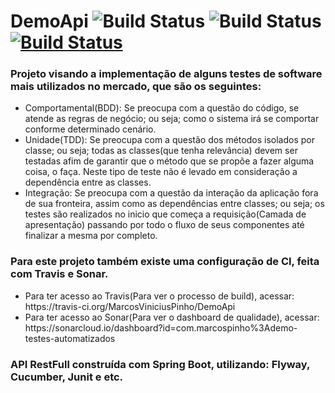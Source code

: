 # DemoApi ![Build Status](https://sonarcloud.io/api/project_badges/measure?project=com.marcospinho%3Ademo-testes-automatizados&metric=alert_status) ![Build Status](https://sonarcloud.io/api/project_badges/measure?project=com.marcospinho%3Ademo-testes-automatizados&metric=coverage) [![Build Status](https://travis-ci.org/MarcosViniciusPinho/DemoApi.svg?branch=master)](https://travis-ci.org/MarcosViniciusPinho/DemoApi)
<h3>Projeto visando a implementação de alguns testes de software mais utilizados no mercado, que são os seguintes:</h3>
<ul>
  <li>
    Comportamental(BDD): Se preocupa com a questão do código, se atende as regras de negócio; ou seja; como o sistema irá se comportar          conforme determinado cenário.
  </li>
  <li>
    Unidade(TDD): Se preocupa com a questão dos métodos isolados por classe; ou seja; todas as classes(que tenha relevância) devem ser testadas afim de garantir que o método que se propõe a fazer alguma coisa, o faça. Neste tipo de teste não é levado em consideração a dependência entre as classes.
  </li>
  <li>
    Integração: Se preocupa com a questão da interação da aplicação fora de sua fronteira, assim como as dependências entre classes; ou seja; os testes são realizados no inicio que começa a requisição(Camada de apresentação) passando por todo o fluxo de seus componentes até finalizar a mesma por completo.
  </li>
</ul>  

<h3>Para este projeto também existe uma configuração de CI, feita com Travis e Sonar.</h3>
<ul>
  <li>
    Para ter acesso ao Travis(Para ver o processo de build), acessar: https://travis-ci.org/MarcosViniciusPinho/DemoApi
  </li>
  <li>
    Para ter acesso ao Sonar(Para ver o dashboard de qualidade), acessar: https://sonarcloud.io/dashboard?id=com.marcospinho%3Ademo-testes-automatizados
  </li>
</ul>  

<h3>API RestFull construída com Spring Boot, utilizando: Flyway, Cucumber, Junit e etc.</h3>
